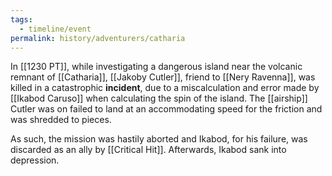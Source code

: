 ```yaml
---
tags:
  - timeline/event
permalink: history/adventurers/catharia
---
```

In [[1230 PT]], while investigating a dangerous island near the volcanic remnant of [[Catharia]], [[Jakoby Cutler]], friend to [[Nery Ravenna]], was killed in a catastrophic **incident**, due to a miscalculation and error made by [[Ikabod Caruso]] when calculating the spin of the island. The [[airship]] Cutler was on failed to land at an accommodating speed for the friction and was shredded to pieces.

As such, the mission was hastily aborted and Ikabod, for his failure, was discarded as an ally by [[Critical Hit]]. Afterwards, Ikabod sank into depression.